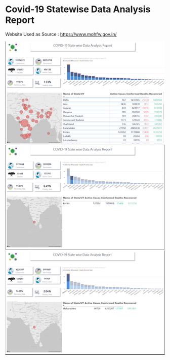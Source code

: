 # Covid-19 Statewise Data Analysis Report

Website Used as Source : https://www.mohfw.gov.in/ 

![](india.png)
![](kla.png)
![](mh.png)

